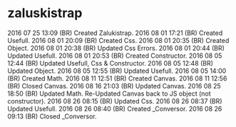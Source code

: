 # zaluskistrap
2016 07 25 13:09 (BR) Created Zalukistrap.
2016 08 01 17:21 (BR) Created Usefull.
2016 08 01 20:09 (BR) Created Css.
2016 08 01 20:35 (BR) Created Object.
2016 08 01 20:38 (BR) Updated Css Errors.
2016 08 01 20:44 (BR) Updated Usefull.
2016 08 01 20:53 (BR) Created Constructor.
2016 08 05 12:44 (BR) Updated Usefull, Css & Constructor.
2016 08 05 12:48 (BR) Updated Object.
2016 08 05 12:55 (BR) Updated Usefull.
2016 08 05 14:00 (BR) Created Math.
2016 08 11 12:51 (BR) Created Canvas.
2016 08 11 12:56 (BR) Closed Canvas.
2016 08 16 21:03 (BR) Updated Canvas.
2016 08 25 18:50 (BR) Updated Math. Re-Updated Canvas back to JS object (not constructor).
2016 08 26 08:15 (BR) Updated Css.
2016 08 26 08:37 (BR) Updated Usefull.
2016 08 26 08:40 (BR) Created _Conversor.
2016 08 26 09:13 (BR) Closed _Conversor.
